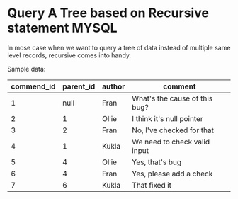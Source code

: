 # Query A Tree based on Recursive statement MYSQL

In mose case when we want to query a tree of data instead of multiple same level records, recursive comes into handy.

Sample data:

| commend_id | parent_id | author | comment |
| ---------- | --------- | ------ | ------- |
| 1          | null      | Fran   | What's the cause of this bug? |
| 2          | 1         | Ollie  | I think it's null pointer     |
| 3          | 2         | Fran   | No, I've checked for that     |
| 4          | 1         | Kukla  | We need to check valid input  |
| 5          | 4         | Ollie  | Yes, that's bug               |
| 6          | 4         | Fran   | Yes, please add a check       |
| 7          | 6         | Kukla  | That fixed it                 |
